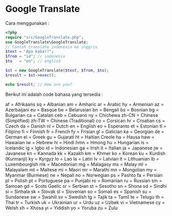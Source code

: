 # Google Translate

Cara menggunakan :
```php
<?php
require "src/GoogleTranslate.php";
use GoogleTranslate\GoogleTranslate;
// Contoh translate indonesia ke inggris
$text = "Apa kabar?";
$from = "id"; // indonesia
$to   = "en"; // english

$st = new GoogleTranslate($text, $from, $to);
$result = $st->exec();

echo $result; // How are you?
```
Berikut ini adalah code bahasa yang tersedia :

af = Afrikaans
sq = Albanian
am = Amharic
ar = Arabic
hy = Armenian
az = Azerbaijani
eu = Basque
be = Belarusian
bn = Bengali
bs = Bosnian
bg = Bulgarian
ca = Catalan
ceb = Cebuano
ny = Chichewa
zh-CN = Chinese (Simplified)
zh-TW = Chinese (Traditional)
co = Corsican
hr = Croatian
cs = Czech
da = Danish
nl = Dutch
en = English
eo = Esperanto
et = Estonian
tl = Filipino
fi = Finnish
fr = French
fy = Frisian
gl = Galician
ka = Georgian
de = German
el = Greek
gu = Gujarati
ht = Haitian Creole
ha = Hausa
haw = Hawaiian
iw = Hebrew
hi = Hindi
hmn = Hmong
hu = Hungarian
is = Icelandic
ig = Igbo
id = Indonesian
ga = Irish
it = Italian
ja = Japanese
jw = Javanese
kn = Kannada
kk = Kazakh
km = Khmer
ko = Korean
ku = Kurdish (Kurmanji)
ky = Kyrgyz
lo = Lao
la = Latin
lv = Latvian
lt = Lithuanian
lb = Luxembourgish
mk = Macedonian
mg = Malagasy
ms = Malay
ml = Malayalam
mt = Maltese
mi = Maori
mr = Marathi
mn = Mongolian
my = Myanmar (Burmese)
ne = Nepali
no = Norwegian
ps = Pashto
fa = Persian
pl = Polish
pt = Portuguese
pa = Punjabi
ro = Romanian
ru = Russian
sm = Samoan
gd = Scots Gaelic
sr = Serbian
st = Sesotho
sn = Shona
sd = Sindhi
si = Sinhala
sk = Slovak
sl = Slovenian
so = Somali
es = Spanish
su = Sundanese
sw = Swahili
sv = Swedish
tg = Tajik
ta = Tamil
te = Telugu
th = Thai
tr = Turkish
uk = Ukrainian
ur = Urdu
uz = Uzbek
vi = Vietnamese
cy = Welsh
xh = Xhosa
yi = Yiddish
yo = Yoruba
zu = Zulu